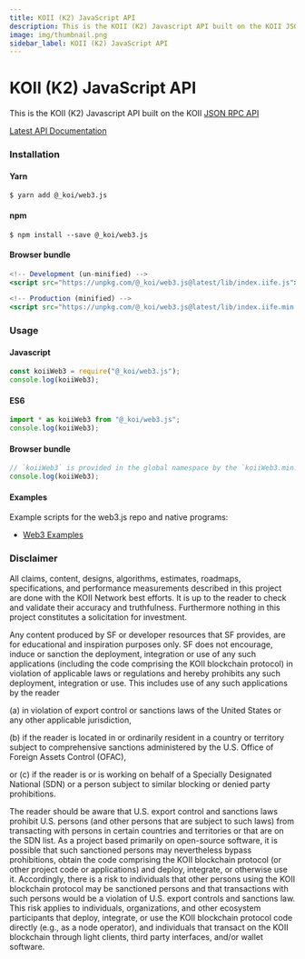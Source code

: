 ```yaml
---
title: KOII (K2) JavaScript API
description: This is the KOII (K2) Javascript API built on the KOII JSON RPC API.
image: img/thumbnail.png
sidebar_label: KOII (K2) JavaScript API
---
```


# KOII (K2) JavaScript API

This is the KOII (K2) Javascript API built on the KOII [JSON RPC API](https://docs.solana.com/api/http)

[Latest API Documentation](https://solana-labs.github.io/solana-web3.js/)

### Installation

#### Yarn

```
$ yarn add @_koi/web3.js
```

#### npm

```
$ npm install --save @_koi/web3.js
```

#### Browser bundle

```jsx
<!-- Development (un-minified) -->
<script src="https://unpkg.com/@_koi/web3.js@latest/lib/index.iife.js"></script>

<!-- Production (minified) -->
<script src="https://unpkg.com/@_koi/web3.js@latest/lib/index.iife.min.js"></script>
```

### Usage

#### Javascript

```jsx
const koiiWeb3 = require("@_koi/web3.js");
console.log(koiiWeb3);
```

#### ES6

```jsx
import * as koiiWeb3 from "@_koi/web3.js";
console.log(koiiWeb3);
```

#### Browser bundle

```jsx
// `koiiWeb3` is provided in the global namespace by the `koiiWeb3.min.js` script bundle.
console.log(koiiWeb3);
```

#### Examples

Example scripts for the web3.js repo and native programs:

- [Web3 Examples](https://github.com/koii-network/k2-web3.js/tree/master/examples)

### Disclaimer

All claims, content, designs, algorithms, estimates, roadmaps, specifications, and
performance measurements described in this project are done with the KOII Network best efforts.
It is up to the reader to check and validate their accuracy and truthfulness.
Furthermore nothing in this project constitutes a solicitation for investment.

Any content produced by SF or developer resources that SF provides, are for educational and
inspiration purposes only. SF does not encourage, induce or sanction the deployment,
integration or use of any such applications (including the code comprising the KOII blockchain protocol)
in violation of applicable laws or regulations and hereby prohibits any such deployment, integration or use.
This includes use of any such applications by the reader

(a) in violation of export control or sanctions laws of the United States or any other applicable jurisdiction,

(b) if the reader is located in or ordinarily resident in a country or territory subject to comprehensive sanctions administered by the U.S. Office of Foreign Assets Control (OFAC),

or (c) if the reader is or is working on behalf of a Specially Designated National (SDN) or a person subject to similar blocking or denied party prohibitions.

The reader should be aware that U.S. export control and sanctions laws prohibit U.S. persons (and other persons that are subject to such laws) from transacting with persons in certain countries and territories or that are on the SDN list.
As a project based primarily on open-source software, it is possible that such sanctioned persons may nevertheless bypass prohibitions, obtain the code comprising the KOII blockchain protocol (or other project code or applications) and deploy, integrate, or otherwise use it.
Accordingly, there is a risk to individuals that other persons using the KOII blockchain protocol may be sanctioned persons and that transactions with such persons would be a violation of U.S. export controls and sanctions law. This risk applies to individuals, organizations, and other ecosystem participants that deploy, integrate, or use the KOII blockchain protocol code directly (e.g., as a node operator), and individuals that transact on the KOII blockchain through light clients, third party interfaces, and/or wallet software.
